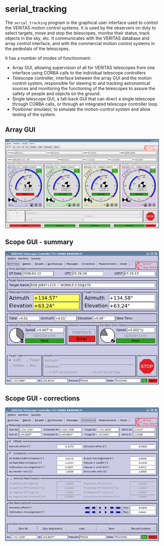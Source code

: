 # serial_tracking

The `serial_tracking` program is the graphical user interface used to control the VERITAS motion control systems. 
It is used by the observers on duty to select targets, move and stop the telescopes, monitor their status, track 
objects in the sky, etc. It communicates with the VERITAS database and array control interface, and with the
commercial motion control systems in the pedestals of the telescopes.

It has a number of modes of functionment:

- Array GUI, allowing supervision of all for VERITAS telescopes from one interface using CORBA calls to the
  individual telescope controllers
- Telescope controller, interface between the array GUI and the motion control system, responsible for slewing
  to and tracking astronomical sources and monitoring the functioning of the telescopes to assure the safety
  of people and objects on the ground.
- Single telescope GUI, a fall-back GUI that can direct a single telescope through CORBA calls, or through
  an integrated telescope controller loop.
- Positioner emulator, to simulate the motion-control system and allow testing of the system.

## Array GUI ##

![Array interface](https://github.com/sfegan/serial_tracking/blob/main/VTracking/Doc/tucson_techtalk/array_gui.png?raw=true)

## Scope GUI - summary ##

![Scope interface](https://github.com/sfegan/serial_tracking/blob/main/VTracking/Doc/tucson_techtalk/scope_gui_summary.png?raw=true)

## Scope GUI - corrections ##

![Scope corrections](https://github.com/sfegan/serial_tracking/blob/main/VTracking/Doc/tucson_techtalk/scope_gui_corrections.png?raw=true)



